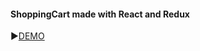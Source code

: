 #### ShoppingCart made with React and Redux

▶️[DEMO](https://nervous-agnesi-0e6a80.netlify.app/ "DEMO")

